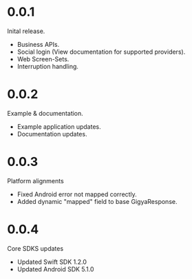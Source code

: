 # 0.0.1
Inital release.

* Business APIs.
* Social login (View documentation for supported providers).
* Web Screen-Sets.
* Interruption handling.

# 0.0.2
Example & documentation.

* Example application updates.
* Documentation updates.

# 0.0.3
Platform alignments

* Fixed Android error not mapped correctly.
* Added dynamic "mapped" field to base GigyaResponse.

# 0.0.4
Core SDKS updates

* Updated Swift SDK 1.2.0
* Updated Android SDK 5.1.0